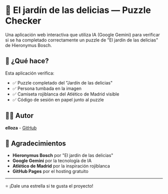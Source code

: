 # 🎨 El jardín de las delicias — Puzzle Checker

Una aplicación web interactiva que utiliza IA (Google Gemini) para verificar si se ha completado correctamente un puzzle de "El jardín de las delicias" de Hieronymus Bosch.

## 🎯 ¿Qué hace?

Esta aplicación verifica:
- ✅ Puzzle completado del "Jardín de las delicias"
- ✅ Persona tumbada en la imagen
- ✅ Camiseta rojiblanca del Atlético de Madrid visible
- ✅ Código de sesión en papel junto al puzzle

## 👨‍💻 Autor

**elloza** - [GitHub](https://github.com/elloza)

## 🙏 Agradecimientos

- **Hieronymus Bosch** por "El jardín de las delicias"
- **Google Gemini** por la tecnología de IA
- **Atlético de Madrid** por la inspiración rojiblanca
- **GitHub Pages** por el hosting gratuito

---

⭐ ¡Dale una estrella si te gusta el proyecto!